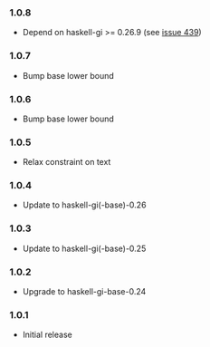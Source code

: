 ### 1.0.8

+ Depend on haskell-gi >= 0.26.9 (see [issue 439](https://github.com/haskell-gi/haskell-gi/issues/439))

### 1.0.7

+ Bump base lower bound

### 1.0.6

+ Bump base lower bound

### 1.0.5

+ Relax constraint on text

### 1.0.4

+ Update to haskell-gi(-base)-0.26

### 1.0.3

+ Update to haskell-gi(-base)-0.25

### 1.0.2

+ Upgrade to haskell-gi-base-0.24

### 1.0.1

+ Initial release
